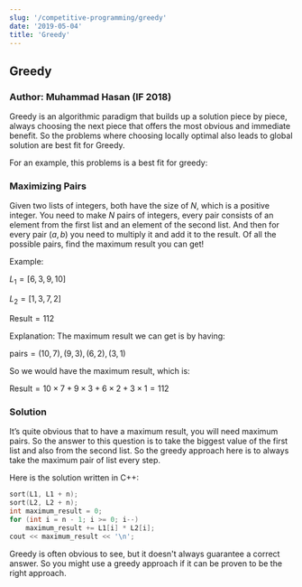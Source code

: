 ```yaml
---
slug: '/competitive-programming/greedy'
date: '2019-05-04'
title: 'Greedy'
---
```


## Greedy

### Author: Muhammad Hasan (IF 2018)

Greedy is an algorithmic paradigm that builds up a solution piece by piece, always choosing the next piece that offers the most obvious and immediate benefit. So the problems where choosing locally optimal also leads to global solution are best fit for Greedy.

For an example, this problems is a best fit for greedy:

### Maximizing Pairs

Given two lists of integers, both have the size of $N$, which is a positive integer. You need to make $N$ pairs of integers, every pair consists of an element from the first list and an element of the second list. And then for every pair $(a, b)$ you need to multiply it and add it to the result. Of all the possible pairs, find the maximum result you can get!

Example:

$L_1 = [6, 3, 9, 10]$

$L_2 = [1, 3, 7, 2]$

$\text{Result} = 112$

Explanation:
The maximum result we can get is by having:

$\text{pairs} = (10, 7), (9, 3), (6, 2), (3, 1)$

So we would have the maximum result, which is:

$\text{Result} = 10 \times 7 + 9 \times 3 + 6 \times 2 + 3 \times 1 = 112$

### Solution

It’s quite obvious that to have a maximum result, you will need maximum pairs. So the answer to this question is to take the biggest value of the first list and also from the second list. So the greedy approach here is to always take the maximum pair of list every step.

Here is the solution written in C++:

```c++
sort(L1, L1 + n);
sort(L2, L2 + n);
int maximum_result = 0;
for (int i = n - 1; i >= 0; i--)
    maximum_result += L1[i] * L2[i];
cout << maximum_result << '\n';
```

Greedy is often obvious to see, but it doesn't always guarantee a correct answer. So you might use a greedy approach if it can be proven to be the right approach.
